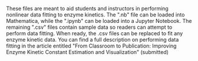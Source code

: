 These files are meant to aid students and instructors in performing nonlinear data fitting to enzyme kinetics. 
The ".nb" file can be loaded into Mathematica, while the ".ipynb" can be loaded into a Jupyter Notebook.
The remaining ".csv" files contain sample data so readers can attempt to perform data fitting.
When ready, the .csv files can be replaced to fit any enzyme kinetic data.
You can find a full description on performing data fitting in the article entitled "From Classroom to Publication: Improving Enzyme Kinetic Constant Estimation and Visualization" (submitted)
